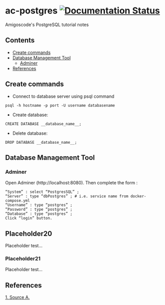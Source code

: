 # ac-postgres [![Documentation Status](https://readthedocs.org/projects/ansicolortags/badge/?version=latest)](http://ansicolortags.readthedocs.io/?badge=latest)

Amigoscode's PostgreSQL tutorial notes

## Contents

- [Create commands](#Create-commands)
- [Database Management Tool](#Database-Management-Tool)
  - [Adminer](#Adminer)
- [References](#References)

## Create commands

- Connect to database server using psql command

```
psql -h hostname -p port -U username databasename
```

- Create database:

```
CREATE DATABASE __database_name__;
```

- Delete database:

```
DROP DATABASE __database_name__;
```

## Database Management Tool

### Adminer

Open Adminer (http://localhost:8080). Then complete the form :
```
“System” : select “PostgresSQL” ;
“Server” : type “dbPostgres” ; # i.e. service name from docker-compose.yml
“Username” : type “postgres” ;
“Password” : type “postgres” ;
“Database” : type “postgres” ;
Click “login” button.
```

## Placeholder20

Placeholder test...

### Placeholder21

Placeholder test...

## References

[1. Source A.](link)
